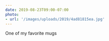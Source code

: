 ```yaml
---
date: 2019-08-23T09:00-07:00
photo:
- url: '/images/uploads/2019/4ad81815ea.jpg'
---
```

One of my favorite mugs
